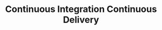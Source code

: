---
title: "Continuous Integration \ Continuous Delivery"
simple_list: false
description: |
    CICD - Continuous Integration and Continuous Delivery or two strategies used extensively in the Agile Movement.
---